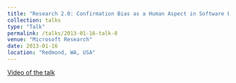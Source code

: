 ```yaml
---
title: "Research 2.0: Confirmation Bias as a Human Aspect in Software Engineering"
collection: talks
type: "Talk"
permalink: /talks/2013-01-16-talk-8
venue: "Microsoft Research"
date: 2013-01-16
location: "Redmond, WA, USA"
---
```

[Video of the talk](https://www.microsoft.com/en-us/research/video/research-2-0-confirmation-bias-as-a-human-aspect-in-software-engineering/)

